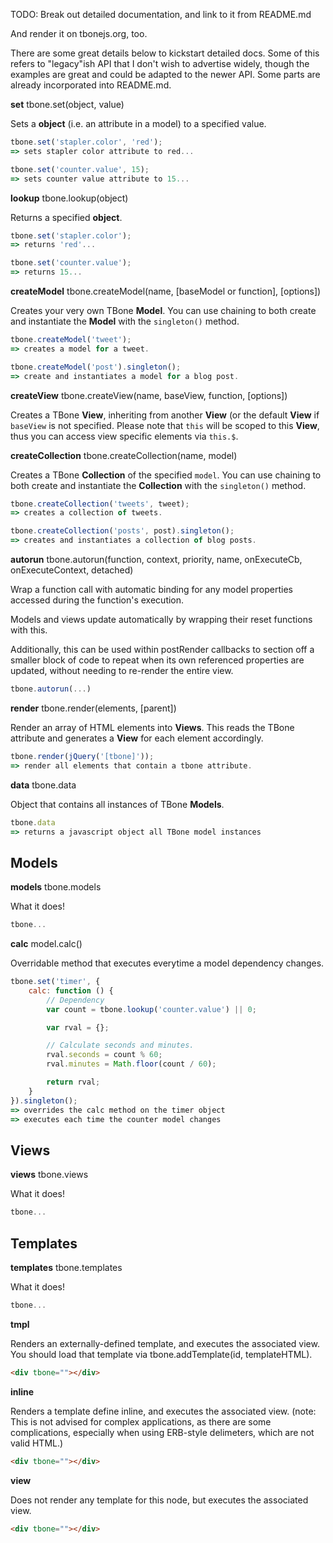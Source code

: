 TODO: Break out detailed documentation, and link to it from README.md

And render it on tbonejs.org, too.

There are some great details below to kickstart detailed docs.  Some of
this refers to "legacy"ish API that I don't wish to advertise widely,
though the examples are great and could be adapted to the newer API.
Some parts are already incorporated into README.md.

**set** tbone.set(object, value)

Sets a **object** (i.e. an attribute in a model) to a specified value.

```javascript
tbone.set('stapler.color', 'red');
=> sets stapler color attribute to red...

tbone.set('counter.value', 15);
=> sets counter value attribute to 15...
```

**lookup** tbone.lookup(object)

Returns a specified **object**.

```javascript
tbone.set('stapler.color');
=> returns 'red'...

tbone.set('counter.value');
=> returns 15...
```

**createModel** tbone.createModel(name, [baseModel or function], [options])

Creates your very own TBone **Model**. You can use chaining to both create and
instantiate the **Model** with the `singleton()` method.

```javascript
tbone.createModel('tweet');
=> creates a model for a tweet.

tbone.createModel('post').singleton();
=> create and instantiates a model for a blog post.
```

**createView** tbone.createView(name, baseView, function, [options])

Creates a TBone **View**, inheriting from another **View** (or the default **View** if
`baseView` is not specified. Please note that `this` will be scoped to this **View**,
thus you can access view specific elements via `this.$`.


**createCollection** tbone.createCollection(name, model)

Creates a TBone **Collection** of the specified `model`. You can use chaining to
both create and instantiate the **Collection** with the `singleton()` method.

```javascript
tbone.createCollection('tweets', tweet);
=> creates a collection of tweets.

tbone.createCollection('posts', post).singleton();
=> creates and instantiates a collection of blog posts.
```

**autorun** tbone.autorun(function, context, priority, name, onExecuteCb, onExecuteContext, detached)

Wrap a function call with automatic binding for any model properties accessed
during the function's execution.

Models and views update automatically by wrapping their reset functions with this.

Additionally, this can be used within postRender callbacks to section off a smaller
block of code to repeat when its own referenced properties are updated, without
needing to re-render the entire view.


```javascript
tbone.autorun(...)
```

**render** tbone.render(elements, [parent])

Render an array of HTML elements into **Views**.  This reads the TBone attribute
and generates a **View** for each element accordingly.

```javascript
tbone.render(jQuery('[tbone]'));
=> render all elements that contain a tbone attribute.
```

**data** tbone.data

Object that contains all instances of TBone **Models**.

```javascript
tbone.data
=> returns a javascript object all TBone model instances
```

## Models

**models** tbone.models

What it does!

```javascript
tbone...
```

**calc** model.calc()

Overridable method that executes everytime a model dependency changes.

```javascript
tbone.set('timer', {
    calc: function () {
        // Dependency
        var count = tbone.lookup('counter.value') || 0;

        var rval = {};

        // Calculate seconds and minutes.
        rval.seconds = count % 60;
        rval.minutes = Math.floor(count / 60);

        return rval;
    }
}).singleton();
=> overrides the calc method on the timer object
=> executes each time the counter model changes
```

## Views

**views** tbone.views

What it does!

```javascript
tbone...
```

## Templates

**templates** tbone.templates

What it does!

```javascript
tbone...
```

**tmpl**

Renders an externally-defined template, and executes the associated view.
You should load that template via tbone.addTemplate(id, templateHTML).

```html
<div tbone=""></div>
```

**inline**

Renders a template define inline, and executes the associated view.  (note:
This is not advised for complex applications, as there are some complications,
especially when using ERB-style delimeters, which are not valid HTML.)

```html
<div tbone=""></div>
```

**view**

Does not render any template for this node, but executes the associated view.

```html
<div tbone=""></div>
```

